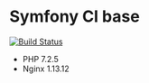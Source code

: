 # Symfony CI base

[![Build Status](https://travis-ci.org/normisg/symfony-ci-base.svg?branch=master)](https://travis-ci.org/normisg/symfony-ci-base)

- PHP 7.2.5
- Nginx 1.13.12